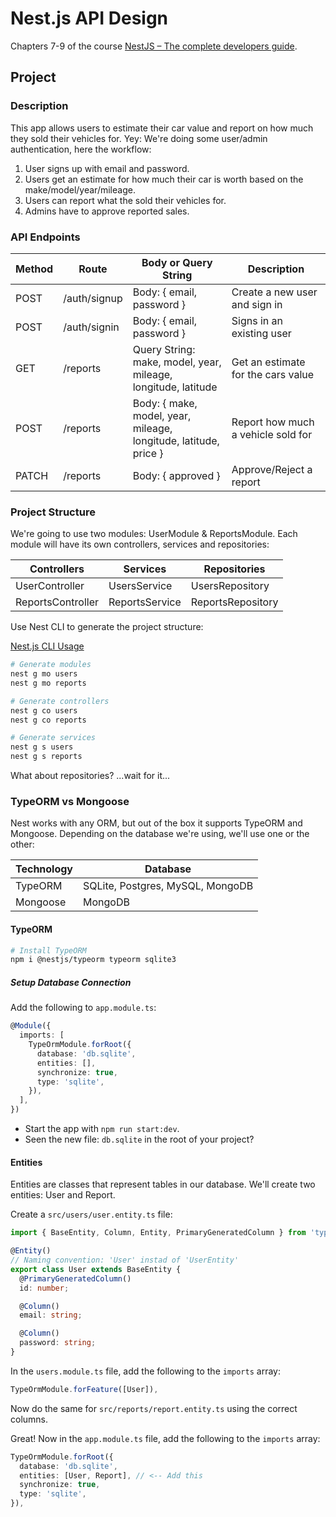 # Nest.js API Design

Chapters 7-9 of the course [NestJS – The complete developers guide](https://www.udemy.com/course/nestjs-the-complete-developers-guide/).

## Project

### Description

This app allows users to estimate their car value and report on how much they sold their vehicles for. Yey: We're doing some user/admin authentication, here the workflow:

1. User signs up with email and password.
2. Users get an estimate for how much their car is worth based on the make/model/year/mileage.
3. Users can report what the sold their vehicles for.
4. Admins have to approve reported sales.

### API Endpoints

| Method | Route        | Body or Query String                                             | Description                        |
| ------ | ------------ | ---------------------------------------------------------------- | ---------------------------------- |
| POST   | /auth/signup | Body: { email, password }                                        | Create a new user and sign in      |
| POST   | /auth/signin | Body: { email, password }                                        | Signs in an existing user          |
| GET    | /reports     | Query String: make, model, year, mileage, longitude, latitude    | Get an estimate for the cars value |
| POST   | /reports     | Body: { make, model, year, mileage, longitude, latitude, price } | Report how much a vehicle sold for |
| PATCH  | /reports     | Body: { approved }                                               | Approve/Reject a report            |

### Project Structure

We're going to use two modules: UserModule & ReportsModule. Each module will have its own controllers, services and repositories:

| Controllers       | Services       | Repositories      |
| ----------------- | -------------- | ----------------- |
| UserController    | UsersService   | UsersRepository   |
| ReportsController | ReportsService | ReportsRepository |

Use Nest CLI to generate the project structure:

[Nest.js CLI Usage](https://docs.nestjs.com/cli/usages)

```bash
# Generate modules
nest g mo users
nest g mo reports

# Generate controllers
nest g co users
nest g co reports

# Generate services
nest g s users
nest g s reports
```

What about repositories? ...wait for it...

### TypeORM vs Mongoose

Nest works with any ORM, but out of the box it supports TypeORM and Mongoose. Depending on the database we're using, we'll use one or the other:

| Technology | Database                         |
| ---------- | -------------------------------- |
| TypeORM    | SQLite, Postgres, MySQL, MongoDB |
| Mongoose   | MongoDB                          |

#### TypeORM

```bash
# Install TypeORM
npm i @nestjs/typeorm typeorm sqlite3
```

##### Setup Database Connection

Add the following to `app.module.ts`:

```ts
@Module({
  imports: [
    TypeOrmModule.forRoot({
      database: 'db.sqlite',
      entities: [],
      synchronize: true,
      type: 'sqlite',
    }),
  ],
})
```

- Start the app with `npm run start:dev`.
- Seen the new file: `db.sqlite` in the root of your project?

#### Entities

Entities are classes that represent tables in our database. We'll create two entities: User and Report.

Create a `src/users/user.entity.ts` file:

```ts
import { BaseEntity, Column, Entity, PrimaryGeneratedColumn } from 'typeorm';

@Entity()
// Naming convention: 'User' instad of 'UserEntity'
export class User extends BaseEntity {
  @PrimaryGeneratedColumn()
  id: number;

  @Column()
  email: string;

  @Column()
  password: string;
}
```

In the `users.module.ts` file, add the following to the `imports` array:

```ts
TypeOrmModule.forFeature([User]),
```

Now do the same for `src/reports/report.entity.ts` using the correct columns.

Great! Now in the `app.module.ts` file, add the following to the `imports` array:

```ts
TypeOrmModule.forRoot({
  database: 'db.sqlite',
  entities: [User, Report], // <-- Add this
  synchronize: true,
  type: 'sqlite',
}),
```
